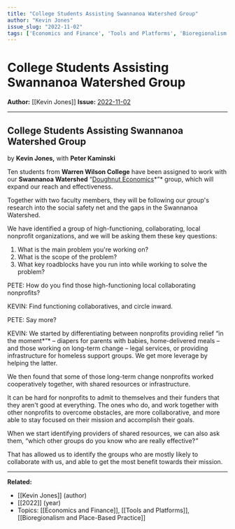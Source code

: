 ```yaml
---
title: "College Students Assisting Swannanoa Watershed Group"
author: "Kevin Jones"
issue_slug: "2022-11-02"
tags: ['Economics and Finance', 'Tools and Platforms', 'Bioregionalism and Place-Based Practice']
---
```


# College Students Assisting Swannanoa Watershed Group

**Author:** [[Kevin Jones]]
**Issue:** [2022-11-02](https://plex.collectivesensecommons.org/2022-11-02/)

---

## College Students Assisting Swannanoa Watershed Group
by **Kevin Jones,** with **Peter Kaminski**

Ten students from **Warren Wilson College** have been assigned to work with our **Swannanoa Watershed** “[Doughnut Economics](https://en.wikipedia.org/wiki/Doughnut_(economic_model))*”* group, which will expand our reach and effectiveness.

Together with two faculty members, they will be following our group's research into the social safety net and the gaps in the Swannanoa Watershed.

We have identified a group of high-functioning, collaborating, local nonprofit organizations, and we will be asking them these key questions:

1. What is the main problem you're working on?
2. What is the scope of the problem?
3. What key roadblocks have you run into while working to solve the problem?

PETE: How do you find those high-functioning local collaborating nonprofits?

KEVIN: Find functioning collaboratives, and circle inward.

PETE: Say more?

KEVIN: We started by differentiating between nonprofits providing relief “in the moment*”* – diapers for parents with babies, home-delivered meals – and those working on long-term change – legal services, or providing infrastructure for homeless support groups. We get more leverage by helping the latter.

We then found that some of those long-term change nonprofits worked cooperatively together, with shared resources or infrastructure.

It can be hard for nonprofits to admit to themselves and their funders that they aren't good at everything. The ones who do, and work together with other nonprofits to overcome obstacles, are more collaborative, and more able to stay focused on their mission and accomplish their goals.

When we start identifying providers of shared resources, we can also ask them, “which other groups do you know who are really effective?*”*

That has allowed us to identify the groups who are mostly likely to collaborate with us, and able to get the most benefit towards their mission.

---

**Related:**
- [[Kevin Jones]] (author)
- [[2022]] (year)
- Topics: [[Economics and Finance]], [[Tools and Platforms]], [[Bioregionalism and Place-Based Practice]]

